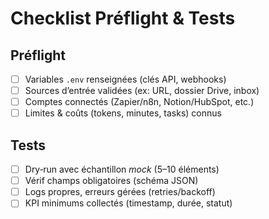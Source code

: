 # Checklist Préflight & Tests

## Préflight
- [ ] Variables `.env` renseignées (clés API, webhooks)
- [ ] Sources d’entrée validées (ex: URL, dossier Drive, inbox)
- [ ] Comptes connectés (Zapier/n8n, Notion/HubSpot, etc.)
- [ ] Limites & coûts (tokens, minutes, tasks) connus

## Tests
- [ ] Dry‑run avec échantillon *mock* (5–10 éléments)
- [ ] Vérif champs obligatoires (schéma JSON)
- [ ] Logs propres, erreurs gérées (retries/backoff)
- [ ] KPI minimums collectés (timestamp, durée, statut)

